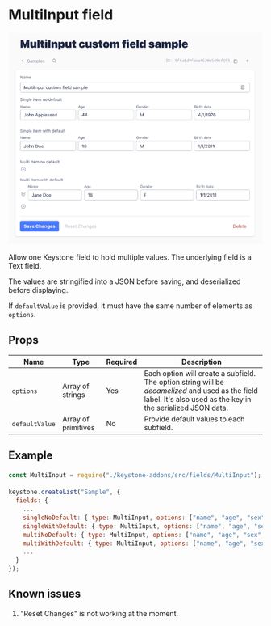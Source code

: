 # MultiInput field

![multiinput](./multiinput-screenshot.png)

Allow one Keystone field to hold multiple values. The underlying field is a Text field. 

The values are stringified into a JSON before saving, and deserialized before displaying.

If `defaultValue` is provided, it must have the same number of elements as `options`.


## Props

| Name | Type | Required | Description |
| --- | --- | --- | --- |
| `options`       | Array of strings | Yes | Each option will create a subfield. The option string will be *decamelized* and used as the field label. It's also used as the key in the serialized JSON data. |
| `defaultValue`  | Array of primitives | No | Provide default values to each subfield. |


## Example

```javascript
const MultiInput = require("./keystone-addons/src/fields/MultiInput");

keystone.createList("Sample", {
  fields: {
    ...
    singleNoDefault: { type: MultiInput, options: ["name", "age", "sex", "birthDate"] },
    singleWithDefault: { type: MultiInput, options: ["name", "age", "sex", "birthDate"], defaultValue: ["default", 18, "M", "1/1/2011"] },
    multiNoDefault: { type: MultiInput, options: ["name", "age", "sex", "birthDate"], multi: true },
    multiWithDefault: { type: MultiInput, options: ["name", "age", "sex", "birthDate"], multi: true, defaultValue: ["default", 18, "M", "1/1/2011"] },
    ...
  }
});

```

## Known issues

1. "Reset Changes" is not working at the moment.
